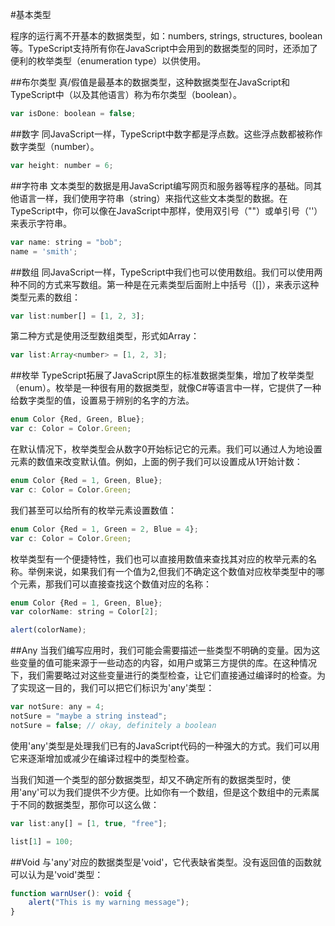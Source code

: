 #基本类型

程序的运行离不开基本的数据类型，如：numbers, strings, structures, boolean等。TypeScript支持所有你在JavaScript中会用到的数据类型的同时，还添加了便利的枚举类型（enumeration type）以供使用。

##布尔类型
真/假值是最基本的数据类型，这种数据类型在JavaScript和TypeScript中（以及其他语言）称为布尔类型（boolean）。

```js
var isDone: boolean = false;
```

##数字
同JavaScript一样，TypeScript中数字都是浮点数。这些浮点数都被称作数字类型（number）。

```js
var height: number = 6;
```

##字符串
文本类型的数据是用JavaScript编写网页和服务器等程序的基础。同其他语言一样，我们使用字符串（string）来指代这些文本类型的数据。在TypeScript中，你可以像在JavaScript中那样，使用双引号（""）或单引号（''）来表示字符串。

```js
var name: string = "bob";
name = 'smith';
```

##数组
同JavaScript一样，TypeScript中我们也可以使用数组。我们可以使用两种不同的方式来写数组。第一种是在元素类型后面附上中括号（[]），来表示这种类型元素的数组：

```js
var list:number[] = [1, 2, 3];
```

第二种方式是使用泛型数组类型，形式如Array<elemType>：

```js
var list:Array<number> = [1, 2, 3];
```

##枚举
TypeScript拓展了JavaScript原生的标准数据类型集，增加了枚举类型（enum）。枚举是一种很有用的数据类型，就像C#等语言中一样，它提供了一种给数字类型的值，设置易于辨别的名字的方法。

```js
enum Color {Red, Green, Blue};
var c: Color = Color.Green;
```

在默认情况下，枚举类型会从数字0开始标记它的元素。我们可以通过人为地设置元素的数值来改变默认值。例如，上面的例子我们可以设置成从1开始计数：

```js
enum Color {Red = 1, Green, Blue};
var c: Color = Color.Green;
```

我们甚至可以给所有的枚举元素设置数值：

```js
enum Color {Red = 1, Green = 2, Blue = 4};
var c: Color = Color.Green;
```

枚举类型有一个便捷特性，我们也可以直接用数值来查找其对应的枚举元素的名称。举例来说，如果我们有一个值为2,但我们不确定这个数值对应枚举类型中的哪个元素，那我们可以直接查找这个数值对应的名称：

```js
enum Color {Red = 1, Green, Blue};
var colorName: string = Color[2];

alert(colorName);
```

##Any
当我们编写应用时，我们可能会需要描述一些类型不明确的变量。因为这些变量的值可能来源于一些动态的内容，如用户或第三方提供的库。在这种情况下，我们需要略过对这些变量进行的类型检查，让它们直接通过编译时的检查。为了实现这一目的，我们可以把它们标识为'any'类型：

```js
var notSure: any = 4;
notSure = "maybe a string instead";
notSure = false; // okay, definitely a boolean
```

使用'any'类型是处理我们已有的JavaScript代码的一种强大的方式。我们可以用它来逐渐增加或减少在编译过程中的类型检查。

当我们知道一个类型的部分数据类型，却又不确定所有的数据类型时，使用'any'可以为我们提供不少方便。比如你有一个数组，但是这个数组中的元素属于不同的数据类型，那你可以这么做：

```js
var list:any[] = [1, true, "free"];

list[1] = 100;
```

##Void
与'any'对应的数据类型是'void'，它代表缺省类型。没有返回值的函数就可以认为是'void'类型：

```js
function warnUser(): void {
    alert("This is my warning message");
}
```
